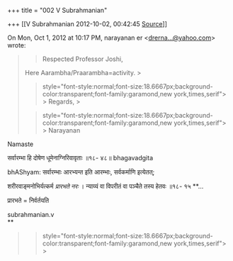 +++
title = "002 V Subrahmanian"

+++
[[V Subrahmanian	2012-10-02, 00:42:45 [Source](https://groups.google.com/g/bvparishat/c/bIFtV-F1byc)]]



  
  

On Mon, Oct 1, 2012 at 10:17 PM, narayanan er \<[drerna...@yahoo.com]()\> wrote:  

> 
> > 
> > 
> > Respected Professor Joshi,  
>   
> Here Aarambha/Praarambha=activity. >
> 
> >  style="font-style:normal;font-size:18.6667px;background-color:transparent;font-family:garamond,new york,times,serif"> >
> Regards, >
> 
> >  style="font-style:normal;font-size:18.6667px;background-color:transparent;font-family:garamond,new york,times,serif"> >
> Narayanan  
> > 
> > 
> > 

  
Namaste  

  
सर्वारम्भा हि दोषेण धूमेनाग्निरिवावृताः ॥१८- ४८॥ bhagavadgita  
  
 bhAShyam: सर्वारम्भाः आरभ्यन्त इति आरम्भाः, सर्वकर्माणि इत्येतत्;  
  
शरीरवाङ्मनोभिर्यत्कर्म *प्रारभते नरः* । न्याय्यं वा विपरीतं वा पञ्चैते तस्य हेतवः ॥१८- १५ **...  
  
प्रारभते = निर्वर्तयति  
  
subrahmanian.v  
**

> 
> > 
> >  style="font-style:normal;font-size:18.6667px;background-color:transparent;font-family:garamond,new york,times,serif"> >
> 
> >   
> > 
> > 

  

